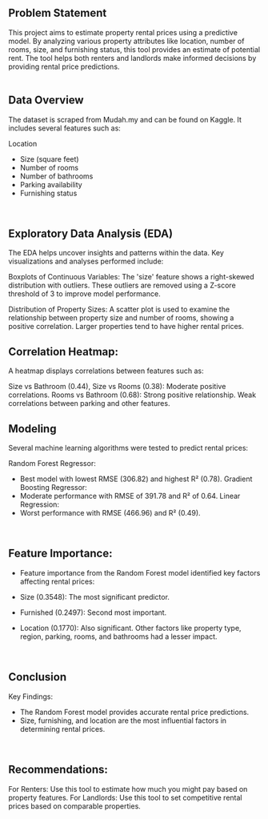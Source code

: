## Problem Statement
This project aims to estimate property rental prices using a predictive model. By analyzing various property attributes like location, number of rooms, size, and furnishing status, this tool provides an estimate of potential rent. The tool helps both renters and landlords make informed decisions by providing rental price predictions.<br>
<br>

## Data Overview
The dataset is scraped from Mudah.my and can be found on Kaggle. It includes several features such as:

Location
- Size (square feet)
- Number of rooms
- Number of bathrooms
- Parking availability
- Furnishing status
<br>


## Exploratory Data Analysis (EDA)
The EDA helps uncover insights and patterns within the data. Key visualizations and analyses performed include:

Boxplots of Continuous Variables:
The 'size' feature shows a right-skewed distribution with outliers. These outliers are removed using a Z-score threshold of 3 to improve model performance.

Distribution of Property Sizes:
A scatter plot is used to examine the relationship between property size and number of rooms, showing a positive correlation. Larger properties tend to have higher rental prices.

## Correlation Heatmap:
A heatmap displays correlations between features such as:

Size vs Bathroom (0.44), Size vs Rooms (0.38): Moderate positive correlations.
Rooms vs Bathroom (0.68): Strong positive relationship.
Weak correlations between parking and other features.
<br>

## Modeling
Several machine learning algorithms were tested to predict rental prices:

Random Forest Regressor:
- Best model with lowest RMSE (306.82) and highest R² (0.78).
Gradient Boosting Regressor:
- Moderate performance with RMSE of 391.78 and R² of 0.64.
Linear Regression:
- Worst performance with RMSE (466.96) and R² (0.49).
<br>

## Feature Importance:
- Feature importance from the Random Forest model identified key factors affecting rental prices:

- Size (0.3548): The most significant predictor.
- Furnished (0.2497): Second most important.
- Location (0.1770): Also significant.
Other factors like property type, region, parking, rooms, and bathrooms had a lesser impact.
<br>

## Conclusion
Key Findings:
- The Random Forest model provides accurate rental price predictions.
- Size, furnishing, and location are the most influential factors in determining rental prices.
<br>

## Recommendations:
For Renters: Use this tool to estimate how much you might pay based on property features.
For Landlords: Use this tool to set competitive rental prices based on comparable properties.


